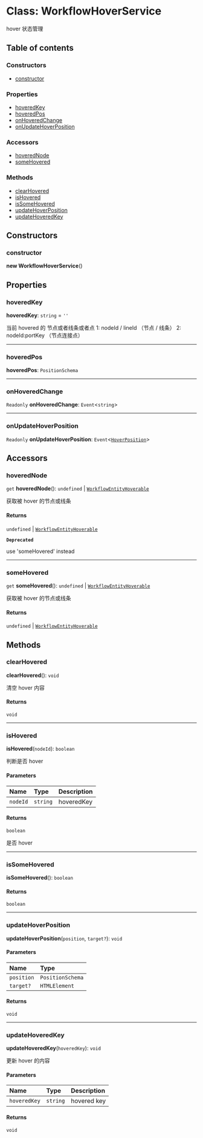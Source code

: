# Class: WorkflowHoverService

hover 状态管理

## Table of contents

### Constructors

* [constructor](/en/auto-docs/free-layout-core/classes/WorkflowHoverService.md#constructor)

### Properties

* [hoveredKey](/en/auto-docs/free-layout-core/classes/WorkflowHoverService.md#hoveredkey)
* [hoveredPos](/en/auto-docs/free-layout-core/classes/WorkflowHoverService.md#hoveredpos)
* [onHoveredChange](/en/auto-docs/free-layout-core/classes/WorkflowHoverService.md#onhoveredchange)
* [onUpdateHoverPosition](/en/auto-docs/free-layout-core/classes/WorkflowHoverService.md#onupdatehoverposition)

### Accessors

* [hoveredNode](/en/auto-docs/free-layout-core/classes/WorkflowHoverService.md#hoverednode)
* [someHovered](/en/auto-docs/free-layout-core/classes/WorkflowHoverService.md#somehovered)

### Methods

* [clearHovered](/en/auto-docs/free-layout-core/classes/WorkflowHoverService.md#clearhovered)
* [isHovered](/en/auto-docs/free-layout-core/classes/WorkflowHoverService.md#ishovered)
* [isSomeHovered](/en/auto-docs/free-layout-core/classes/WorkflowHoverService.md#issomehovered)
* [updateHoverPosition](/en/auto-docs/free-layout-core/classes/WorkflowHoverService.md#updatehoverposition)
* [updateHoveredKey](/en/auto-docs/free-layout-core/classes/WorkflowHoverService.md#updatehoveredkey)

## Constructors

### constructor

**new WorkflowHoverService**()

## Properties

### hoveredKey

**hoveredKey**: `string` = `''`

当前 hovered 的 节点或者线条或者点
1: nodeId / lineId  （节点 / 线条）
2: nodeId:portKey  （节点连接点）

***

### hoveredPos

**hoveredPos**: `PositionSchema`

***

### onHoveredChange

`Readonly` **onHoveredChange**: `Event`<`string`>

***

### onUpdateHoverPosition

`Readonly` **onUpdateHoverPosition**: `Event`<[`HoverPosition`](/en/auto-docs/free-layout-core/interfaces/HoverPosition.md)>

## Accessors

### hoveredNode

`get` **hoveredNode**(): `undefined` | [`WorkflowEntityHoverable`](/en/auto-docs/free-layout-core/types/WorkflowEntityHoverable.md)

获取被 hover 的节点或线条

#### Returns

`undefined` | [`WorkflowEntityHoverable`](/en/auto-docs/free-layout-core/types/WorkflowEntityHoverable.md)

**`Deprecated`**

use 'someHovered' instead

***

### someHovered

`get` **someHovered**(): `undefined` | [`WorkflowEntityHoverable`](/en/auto-docs/free-layout-core/types/WorkflowEntityHoverable.md)

获取被 hover 的节点或线条

#### Returns

`undefined` | [`WorkflowEntityHoverable`](/en/auto-docs/free-layout-core/types/WorkflowEntityHoverable.md)

## Methods

### clearHovered

**clearHovered**(): `void`

清空 hover 内容

#### Returns

`void`

***

### isHovered

**isHovered**(`nodeId`): `boolean`

判断是否 hover

#### Parameters

| Name | Type | Description |
| :------ | :------ | :------ |
| `nodeId` | `string` | hoveredKey |

#### Returns

`boolean`

是否 hover

***

### isSomeHovered

**isSomeHovered**(): `boolean`

#### Returns

`boolean`

***

### updateHoverPosition

**updateHoverPosition**(`position`, `target?`): `void`

#### Parameters

| Name | Type |
| :------ | :------ |
| `position` | `PositionSchema` |
| `target?` | `HTMLElement` |

#### Returns

`void`

***

### updateHoveredKey

**updateHoveredKey**(`hoveredKey`): `void`

更新 hover 的内容

#### Parameters

| Name | Type | Description |
| :------ | :------ | :------ |
| `hoveredKey` | `string` | hovered key |

#### Returns

`void`
